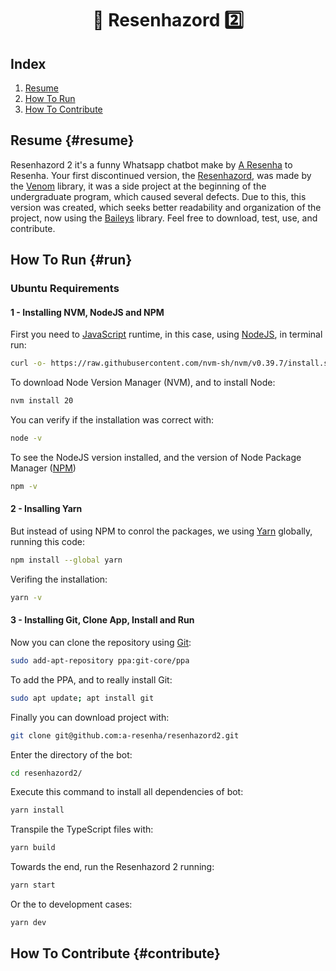 <h1 align="center"><b>🗿 Resenhazord 2️⃣</b></h1>

## Index

1. <a href="#resume">Resume</a>
2. <a href="#run">How To Run</a>
3. <a href="#contribute">How To Contribute</a>

## Resume {#resume}

Resenhazord 2 it's a funny Whatsapp chatbot make by [A Resenha](https://github.com/a-resenha) to Resenha. Your first discontinued version, the [Resenhazord](https://github.com/sandrosmarzaro/resenhazord-chatbot), was made by the [Venom](https://github.com/orkestral/venom) library, it was a side project at the beginning of the undergraduate program, which caused several defects. Due to this, this version was created, which seeks better readability and organization of the project, now using the [Baileys](https://github.com/WhiskeySockets/Baileys) library. Feel free to download, test, use, and contribute.

## How To Run {#run}

### Ubuntu Requirements

#### 1 - Installing NVM, NodeJS and NPM
First you need to [JavaScript](https://developer.mozilla.org/en-US/docs/Web/JavaScript) runtime, in this case, using [NodeJS](https://nodejs.org/en), in terminal run:
```bash
curl -o- https://raw.githubusercontent.com/nvm-sh/nvm/v0.39.7/install.sh | bash
```
To download Node Version Manager (NVM), and to install Node:
```bash
nvm install 20
```
You can verify if the installation was correct with:
```bash
node -v
```
To see the NodeJS version installed, and the version of Node Package Manager ([NPM](https://www.npmjs.com/))
```bash
npm -v
```
#### 2 - Insalling Yarn
But instead of using NPM to conrol the packages, we using [Yarn](https://yarnpkg.com/) globally, running this code:
```bash
npm install --global yarn
```
Verifing the installation:
```bash
yarn -v
```

#### 3 - Installing Git, Clone App, Install and Run

Now you can clone the repository using [Git](https://git-scm.com/):
```bash
sudo add-apt-repository ppa:git-core/ppa
```
To add the PPA, and to really install Git:
```bash
sudo apt update; apt install git
```
Finally you can download project with:
```bash
git clone git@github.com:a-resenha/resenhazord2.git
```
Enter the directory of the bot:
```bash
cd resenhazord2/
```
Execute this command to install all dependencies of bot:
```bash
yarn install
```
Transpile the TypeScript files with:
```bash
yarn build
```
Towards the end, run the Resenhazord 2 running:
```bash
yarn start
```
Or the to development cases:
```bash
yarn dev
```

## How To Contribute {#contribute}